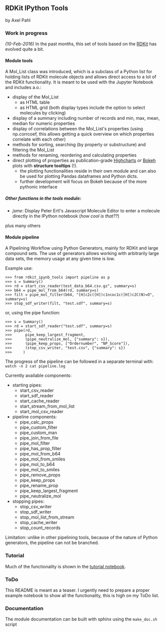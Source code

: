 ## RDKit IPython Tools
by Axel Pahl

### Work in progress
*(10-Feb-2016)*
In the past months, this set of tools based on the [RDKit](http.//www.rdkit.org) has evolved quite a bit.


#### Module tools

A Mol_List class was introduced, which is a subclass of a Python list for holding lists of RDKit molecule objects and allows direct access to a lot of the RDKit functionality.
It is meant to be used with the Jupyter Notebook and includes a.o.:
* display of the Mol_List
    * as HTML table
    * as HTML grid
  (both display types include the option to select molecules by clicking)
* display of a summary including number of records and min, max, mean, median for numeric properties
* display of correlations between the Mol_List's properties
  (using np.corrcoef, this allows getting a quick overview on which properties correlate with each other)
* methods for sorting, searching (by property or substructure) and filtering the Mol_List
* methods for renaming, reordering and calculating properties
* direct plotting of properties as publication-grade [Highcharts](http://www.highcharts.com/) *or* [Bokeh](http://bokeh.pydata.org/en/latest/) plots with **structure tooltips** (!).
    * the plotting functionalities reside in their own module and can also be used for plotting Pandas dataframes and Python dicts.
    * further development will focus on Bokeh because of the more pythonic interface


##### Other functions in the tools module:
- *jsme*: Display Peter Ertl's Javascript Molecule Editor to enter a molecule directly in the IPython notebook (*how cool is that??*)

plus many others

#### Module pipeline

A Pipelining Workflow using Python Generators, mainly for RDKit and large compound sets.
The use of generators allows working with arbitrarily large data sets, the memory usage at any given time is low.

Example use:

    >>> from rdkit_ipynb_tools import pipeline as p
    >>> s = Summary()
    >>> rd = start_csv_reader(test_data_b64.csv.gz", summary=s)
    >>> b64 = pipe_mol_from_b64(rd, summary=s)
    >>> filt = pipe_mol_filter(b64, "[H]c2c([H])c1ncoc1c([H])c2C(N)=O", summary=s)
    >>> stop_sdf_writer(filt, "test.sdf", summary=s)

or, using the pipe function:

    >>> s = Summary()
    >>> rd = start_sdf_reader("test.sdf", summary=s)
    >>> pipe(rd,
    >>>      pipe_keep_largest_fragment,
    >>>      (pipe_neutralize_mol, {"summary": s}),
    >>>      (pipe_keep_props, ["Ordernumber", "NP_Score"]),
    >>>      (stop_csv_writer, "test.csv", {"summary": s})
    >>>     )

The progress of the pipeline can be followed in a separate terminal with: `watch -n 2 cat pipeline.log`

Currently available components:
* starting pipes:
    - start_csv_reader
    - start_sdf_reader
    - start_cache_reader
    - start_stream_from_mol_list
    - start_mol_csv_reader
* pipeline components:
    - pipe_calc_props
    - pipe_custom_filter
    - pipe_custom_man
    - pipe_join_from_file
    - pipe_mol_filter
    - pipe_has_prop_filter
    - pipe_mol_from_b64
    - pipe_mol_from_smiles
    - pipe_mol_to_b64
    - pipe_mol_to_smiles
    - pipe_remove_props
    - pipe_keep_props
    - pipe_rename_prop
    - pipe_keep_largest_fragment
    - pipe_neutralize_mol
* stopping pipes:
    - stop_csv_writer
    - stop_sdf_writer
    - stop_mol_list_from_stream
    - stop_cache_writer
    - stop_count_records

Limitation: unlike in other pipelining tools, because of the nature of Python generators, the pipeline can not be branched.

### Tutorial
Much of the functionality is shown in the [tutorial notebook](tutorial/tutorial.ipynb).

### ToDo
This README is meant as a teaser. I urgently need to prepare a proper example notebook to show all the functionality, this is high on my ToDo list.

### Documentation
The module documentation can be built with sphinx using the `make_doc.sh` script
